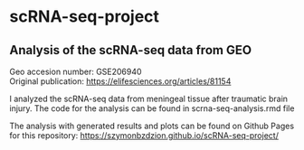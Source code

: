 # scRNA-seq-project

## Analysis of the scRNA-seq data from GEO

Geo accesion number: GSE206940 \
Original publication: https://elifesciences.org/articles/81154

I analyzed the scRNA-seq data from meningeal tissue after traumatic brain injury.
The code for the analysis can be found in scrna-seq-analysis.rmd file

The analysis with generated results and plots can be found on Github Pages for this repository: https://szymonbzdzion.github.io/scRNA-seq-project/
